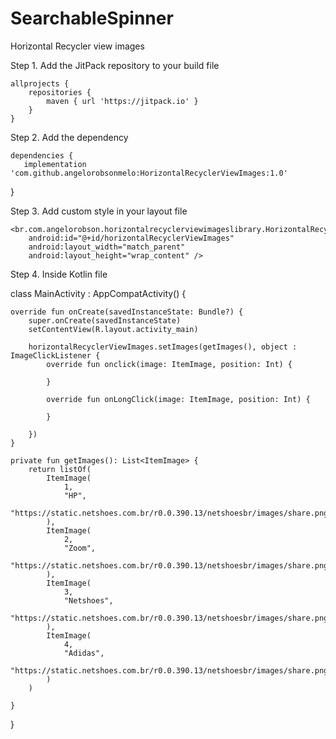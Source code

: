 # SearchableSpinner
Horizontal Recycler view images


Step 1. Add the JitPack repository to your build file

	allprojects {
		repositories {
			maven { url 'https://jitpack.io' }
		}
	}
  
Step 2. Add the dependency

	dependencies {
       implementation 'com.github.angelorobsonmelo:HorizontalRecyclerViewImages:1.0'
}


Step 3. Add custom style in your layout file

	<br.com.angelorobson.horizontalrecyclerviewimageslibrary.HorizontalRecyclerViewImages
        android:id="@+id/horizontalRecyclerViewImages"
        android:layout_width="match_parent"
        android:layout_height="wrap_content" />
  
Step 4. Inside Kotlin file

   class MainActivity : AppCompatActivity() {

    override fun onCreate(savedInstanceState: Bundle?) {
        super.onCreate(savedInstanceState)
        setContentView(R.layout.activity_main)

        horizontalRecyclerViewImages.setImages(getImages(), object : ImageClickListener {
            override fun onclick(image: ItemImage, position: Int) {

            }

            override fun onLongClick(image: ItemImage, position: Int) {

            }

        })
    }

    private fun getImages(): List<ItemImage> {
        return listOf(
            ItemImage(
                1,
                "HP",
                "https://static.netshoes.com.br/r0.0.390.13/netshoesbr/images/share.png"
            ),
            ItemImage(
                2,
                "Zoom",
                "https://static.netshoes.com.br/r0.0.390.13/netshoesbr/images/share.png"
            ),
            ItemImage(
                3,
                "Netshoes",
                "https://static.netshoes.com.br/r0.0.390.13/netshoesbr/images/share.png"
            ),
            ItemImage(
                4,
                "Adidas",
                "https://static.netshoes.com.br/r0.0.390.13/netshoesbr/images/share.png"
            )
        )

    }
}
    

